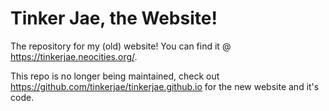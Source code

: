 # Tinker Jae, the Website!
The repository for my (old) website! You can find it @ https://tinkerjae.neocities.org/.

This repo is no longer being maintained, check out https://github.com/tinkerjae/tinkerjae.github.io for the new website and it's code.
